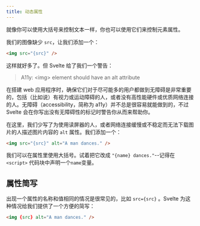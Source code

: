 ```yaml
---
title: 动态属性
---
```


就像你可以使用大括号来控制文本一样，你也可以使用它们来控制元素属性。

我们的图像缺少 `src`，让我们添加一个：

```html
<img src="{src}" />
```

这样就好多了。但 Svelte 给了我们一个警告：

> A11y: &lt;img&gt; element should have an alt attribute

在搭建 web 应用程序时，确保它们对于尽可能多的用户都做到无障碍是非常重要的，包括（比如说）有视力或运动障碍的人，或者没有高性能硬件或优质网络连接的人。无障碍（accessibility，简称为 a11y）并不总是很容易就能做到的，不过 Svelte 会在你写出没有无障碍性的标记时警告你从而来帮助你。

在这里，我们少写了为使用读屏器的人，或者网络连接缓慢或不稳定而无法下载图片的人描述图片内容的 `alt` 属性。我们添加一个：

```html
<img src="{src}" alt="A man dances." />
```

我们可以在属性里使用大括号。试着把它改成 `"{name} dances."`--记得在 `<script>` 代码块中声明一个`name`变量。

## 属性简写

出现一个属性的名称和值相同的情况是很常见的，比如 `src={src}` 。Svelte 为这种情况给我们提供了一个方便的简写：

```html
<img {src} alt="A man dances." />
```
